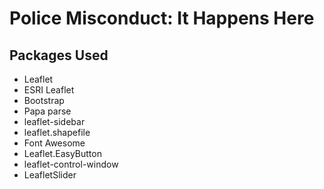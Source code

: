 # Police Misconduct: It Happens Here

## Packages Used
- Leaflet
- ESRI Leaflet
- Bootstrap
- Papa parse
- leaflet-sidebar
- leaflet.shapefile
- Font Awesome
- Leaflet.EasyButton
- leaflet-control-window
- LeafletSlider

